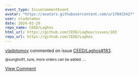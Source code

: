 ```yaml
---
event_type: IssueCommentEvent
avatar: "https://avatars.githubusercontent.com/u/17843342?"
user: vladotomov
date: 2024-03-29
repo_name: CEED/Laghos
html_url: https://github.com/CEED/Laghos/issues/183
repo_url: https://github.com/CEED/Laghos
---
```


<a href='https://github.com/vladotomov' target='_blank'>vladotomov</a> commented on issue <a href='https://github.com/CEED/Laghos/issues/183' target='_blank'>CEED/Laghos#183</a>.

<small>@sungho91, sure, more orders can be added....</small>

<a href='https://github.com/CEED/Laghos/issues/183' target='_blank'>View Comment</a>